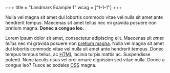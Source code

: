 +++
title = "Landmark Example 1"
wcag = ["1-1-1"]
+++

<p>Nulla vel magna sit amet dui lobortis commodo vitae vel nulla sit amet ante hendrerit tempus. Maecenas sit amet tellus nec mi gravida posuere non pretium magna. <strong>Donec a congue leo. </strong></p>

<p>Lorem ipsum dolor sit amet, consectetur adipiscing elit. Maecenas sit <em>amet tellus</em> nec mi gravida posuere non <a href='#'>pretium magna</a>. Nulla vel magna sit amet dui lobortis commodo vitae vel nulla sit amet ante hendrerit tempus. Donec tempus tempus tellus, ac <abbr title='Hypertext Markup Language'>HTML</abbr> lacinia turpis mattis ac. Suspendisse potenti. Nunc iaculis risus vel orci ornare dignissim sed vitae nulla. Donec a congue leo? Fusce ac sodales <abbr title='Cascading Style Sheets'>CSS</abbr> magna. </p>
